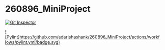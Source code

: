 # 260896_MiniProject

[![Git Inspector](https://github.com/adarishashank/260896_MiniProject/actions/workflows/gitinspector.yml/badge.svg)](https://github.com/adarishashank/260896_MiniProject/actions/workflows/gitinspector.yml)


[![Pylint]https://github.com/adarishashank/260896_MiniProject/actions/workflows/pylint.yml/badge.svg)](https://github.com/adarishashank/260896_MiniProject/actions/workflows/pylint.yml)
